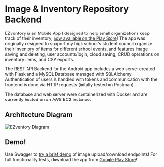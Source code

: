 # Image & Inventory Repository Backend

EZventory is an Mobile App I designed to help small organizations keep track of their inventory, [now available on the Play Store](https://play.google.com/store/apps/details?id=com.dinuw.firstapp)! The app was originally designed to support my high school's student council organize their inventory of items for different school events, and features image saving and deleting, user accounts/login, cloud saving, CRUD operations on inventory items, and CSV exports. 

The REST API Backend for the Android app includes a web server created with Flask and a MySQL Database managed with SQLAlchemy. Authentication of users is handled with tokens and communication with the frontend is done via HTTP requests (initally tested on Postman).

The database and web server were containerized with Docker and are currently hosted on an AWS EC2 instance.

## Architecture Diagram
![EZventory Diagram](https://user-images.githubusercontent.com/50289930/132991052-c8288757-2a0a-40a5-a82c-1f778340d8c0.jpeg)

## Demo!
Use Swagger to [try a brief demo](https://image-repo-2021.herokuapp.com/) of image upload/download endpoints! For full functionality tests, download the app from [Google Play Store](https://play.google.com/store/apps/details?id=com.dinuw.firstapp)!

